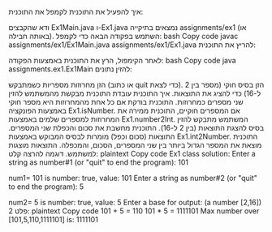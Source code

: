 איך להפעיל את התוכנית
לקמפל את התוכנית:

ודא שהקבצים Ex1Main.java ו-Ex1.java נמצאים בתיקייה assignments/ex1 (או באותה חבילה).
השתמש בפקודה הבאה כדי לקמפל:
bash
Copy code
javac assignments/ex1/Ex1Main.java assignments/ex1/Ex1.java
להריץ את התוכנית:

לאחר הקימפול, הרץ את התוכנית באמצעות הפקודה:
bash
Copy code
java assignments.ex1.Ex1Main
להזין נתונים:

הזן מחרוזות מספריות כשמתבקש (או כתוב quit כדי לצאת).
הזן בסיס חוקי (מספר בין 2 ל-16) כדי להציג את התוצאות.
איך התוכנית עובדת
התוכנית מבקשת מהמשתמש להזין שני מספרים כמחרוזות.
התוכנית בודקת אם כל אחת מהמחרוזות היא מספר חוקי באמצעות הפונקציה Ex1.isNumber.
אם המספרים חוקיים, התוכנית ממירה את המחרוזות למספרים שלמים באמצעות Ex1.number2Int.
המשתמש מתבקש להזין בסיס להצגת התוצאות (בין 2 ל-16).
התוכנית מחשבת את סכום והכפלת שני המספרים.
התוצאות (סכום וכפל) מומרות לבסיס המבוקש באמצעות Ex1.int2Number.
התוכנית מוצאת את המספר הגדול ביותר בין שני המספרים, הסכום, והמכפלה.
התוצאות מוצגות למשתמש.
דוגמה להרצה
קלט:
plaintext
Copy code
Ex1 class solution:
Enter a string as number#1 (or "quit" to end the program):
101

num1= 101 is number: true, value: 101
Enter a string as number#2 (or "quit" to end the program):
5

num2= 5 is number: true, value: 5
Enter a base for output: (a number [2,16])
2
פלט:
plaintext
Copy code
101 + 5 = 110
101 * 5 = 1111101
Max number over [101,5,110,1111101] is: 1111101
